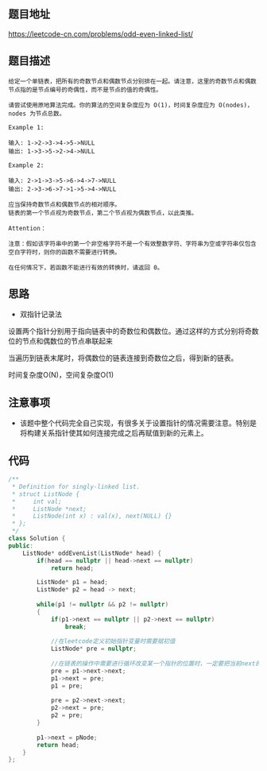 ## 题目地址
https://leetcode-cn.com/problems/odd-even-linked-list/

## 题目描述
```
给定一个单链表，把所有的奇数节点和偶数节点分别排在一起。请注意，这里的奇数节点和偶数节点指的是节点编号的奇偶性，而不是节点的值的奇偶性。

请尝试使用原地算法完成。你的算法的空间复杂度应为 O(1)，时间复杂度应为 O(nodes)，nodes 为节点总数。

Example 1:

输入: 1->2->3->4->5->NULL
输出: 1->3->5->2->4->NULL

Example 2:

输入: 2->1->3->5->6->4->7->NULL 
输出: 2->3->6->7->1->5->4->NULL

应当保持奇数节点和偶数节点的相对顺序。
链表的第一个节点视为奇数节点，第二个节点视为偶数节点，以此类推。

Attention：

注意：假如该字符串中的第一个非空格字符不是一个有效整数字符、字符串为空或字符串仅包含空白字符时，则你的函数不需要进行转换。

在任何情况下，若函数不能进行有效的转换时，请返回 0。
```

## 思路

- 双指针记录法

设置两个指针分别用于指向链表中的奇数位和偶数位。通过这样的方式分别将奇数位的节点和偶数位的节点串联起来

当遍历到链表末尾时，将偶数位的链表连接到奇数位之后，得到新的链表。

时间复杂度O(N)，空间复杂度O(1)

## 注意事项

- 该题中整个代码完全自己实现，有很多关于设置指针的情况需要注意。特别是将构建关系指针使其如何连接完成之后再赋值到新的元素上。

## 代码
```c++
/**
 * Definition for singly-linked list.
 * struct ListNode {
 *     int val;
 *     ListNode *next;
 *     ListNode(int x) : val(x), next(NULL) {}
 * };
 */
class Solution {
public:
    ListNode* oddEvenList(ListNode* head) {
        if(head == nullptr || head->next == nullptr)
            return head;

        ListNode* p1 = head;
        ListNode* p2 = head -> next;
        
        while(p1 != nullptr && p2 != nullptr)
        {
            if(p1->next == nullptr || p2->next == nullptr)
                break;
            
            //在leetcode定义初始指针变量时需要赋初值
            ListNode* pre = nullptr;
            
            //在链表的操作中需要进行循环改变某一个指针的位置时，一定要把当前next的位置变到最新的位置上来
            pre = p1->next->next;
            p1->next = pre;
            p1 = pre;
            
            pre = p2->next->next;
            p2->next = pre;
            p2 = pre;
        }
        
        p1->next = pNode;
        return head;
    }
};
```



